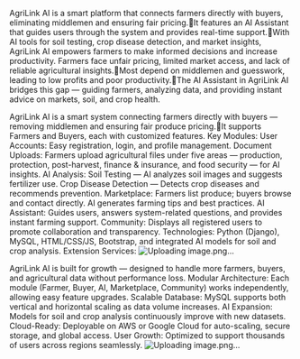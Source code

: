 AgriLink AI is a smart platform that connects farmers directly with buyers, eliminating middlemen and ensuring fair pricing.It features an AI Assistant that guides users through the system and provides real-time support.With AI tools for soil testing, crop disease detection, and market insights, AgriLink AI empowers farmers to make informed decisions and increase productivity.
Farmers face unfair pricing, limited market access, and lack of reliable agricultural insights.Most depend on middlemen and guesswork, leading to low profits and poor productivity.The AI Assistant in AgriLink AI bridges this gap — guiding farmers, analyzing data, and providing instant advice on markets, soil, and crop health.

AgriLink AI is a smart system connecting farmers directly with buyers — removing middlemen and ensuring fair produce pricing.It supports Farmers and Buyers, each with customized features.
Key Modules:
User Accounts: Easy registration, login, and profile management.
Document Uploads: Farmers upload agricultural files under five areas — production, protection, post-harvest, finance & insurance, and food security — for AI insights.
AI Analysis:
Soil Testing — AI analyzes soil images and suggests fertilizer use.
Crop Disease Detection — Detects crop diseases and recommends prevention.
Marketplace: Farmers list produce; buyers browse and contact directly.
AI generates farming tips and best practices.
AI Assistant: Guides users, answers system-related questions, and provides instant farming support.
Community: Displays all registered users to promote collaboration and transparency.
Technologies: Python (Django), MySQL, HTML/CSS/JS, Bootstrap, and integrated AI models for soil and crop analysis.
Extension Services: 
![Uploading image.png…]()

AgriLink AI is built for growth — designed to handle more farmers, buyers, and agricultural data without performance loss.
Modular Architecture: Each module (Farmer, Buyer, AI, Marketplace, Community) works independently, allowing easy feature upgrades.
Scalable Database: MySQL supports both vertical and horizontal scaling as data volume increases.
AI Expansion: Models for soil and crop analysis continuously improve with new datasets.
Cloud-Ready: Deployable on AWS or Google Cloud for auto-scaling, secure storage, and global access.
User Growth: Optimized to support thousands of users across regions seamlessly.
![Uploading image.png…]()


